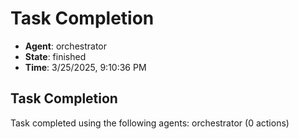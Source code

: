 # Task Completion

- **Agent**: orchestrator
- **State**: finished
- **Time**: 3/25/2025, 9:10:36 PM

## Task Completion

Task completed using the following agents: orchestrator (0 actions)

